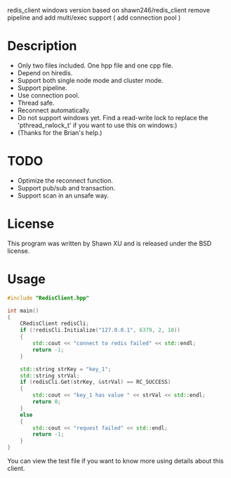 redis_client windows version
based on shawn246/redis_client
remove pipeline and add multi/exec support ( add connection pool  )


# Description

- Only two files included. One hpp file and one cpp file.
- Depend on hiredis.
- Support both single node mode and cluster mode.
- Support pipeline.
- Use connection pool.
- Thread safe.
- Reconnect automatically.
- Do not support windows yet. Find a read-write lock to replace the 'pthread_rwlock_t' if you want to use this on windows:)
- (Thanks for the Brian's help.)

# TODO

- Optimize the reconnect function.
- Support pub/sub and transaction.
- Support scan in an unsafe way.

# License

This program was written by Shawn XU and is released under the BSD license.

# Usage

```c++
#include "RedisClient.hpp"

int main()
{
    CRedisClient redisCli;
    if (!redisCli.Initialize("127.0.0.1", 6379, 2, 10))
    {
        std::cout << "connect to redis failed" << std::endl;
        return -1;
    }

    std::string strKey = "key_1";
    std::string strVal;
    if (redisCli.Get(strKey, &strVal) == RC_SUCCESS)
    {
        std::cout << "key_1 has value " << strVal << std::endl;
        return 0;
    }
    else
    {
        std::cout << "request failed" << std::endl;
        return -1;
    }
}
```

You can view the test file if you want to know more using details about this client.



